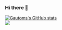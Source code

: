 ### Hi there 👋

[![Gautoms's GitHub stats](https://github-readme-stats.vercel.app/api?username=gautom5987&show_icons=true)](https://github.com/gautom5987/github-readme-stats)
<br>
<img align="center" src="https://github-readme-stats.vercel.app/api?username=gautom5987&show_icons=true" />


<!--
**gautom5987/gautom5987** is a ✨ _special_ ✨ repository because its `README.md` (this file) appears on your GitHub profile.

Here are some ideas to get you started:

- 🔭 I’m currently working on ...
- 🌱 I’m currently learning ...
- 👯 I’m looking to collaborate on ...
- 🤔 I’m looking for help with ...
- 💬 Ask me about ...
- 📫 How to reach me: ...
- 😄 Pronouns: ...
- ⚡ Fun fact: ...
-->
